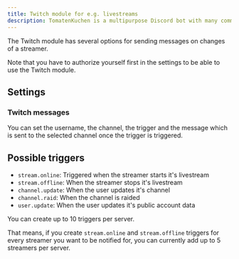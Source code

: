 ```yaml
---
title: Twitch module for e.g. livestreams
description: TomatenKuchen is a multipurpose Discord bot with many common and innovative features for your server. Using the bot you can send a message if a Twitch streamer goes live or something else changes.
---
```


The Twitch module has several options for sending messages on changes of a streamer.

Note that you have to authorize yourself first in the settings to be able to use the Twitch module.

## Settings

### Twitch messages

You can set the username, the channel, the trigger and the message which is sent to the selected channel once the trigger is triggered.

## Possible triggers

- `stream.online`: Triggered when the streamer starts it's livestream
- `stream.offline`: When the streamer stops it's livestream
- `channel.update`: When the user updates it's channel
- `channel.raid`: When the channel is raided
- `user.update`: When the user updates it's public account data

You can create up to 10 triggers per server.

That means, if you create `stream.online` and `stream.offline` triggers for every streamer you want to be notified for, you can currently add up to 5 streamers per server.
